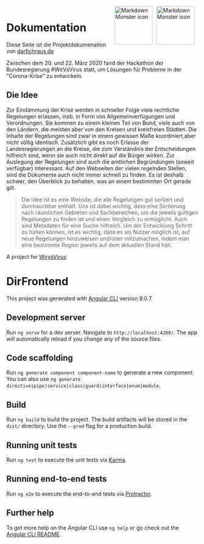 <a href="https://wirvsvirushackathon.org" target="_blank">
<img src="https://github.com/darfichraus-de/darfichraus-de.github.io/blob/master/img/wirvsvirus/Logo_Projekt_01.png?raw=true)"
     alt="Markdown Monster icon"
     height="100"
     widht="10"
     style="float: right; margin-right: 10px" />
</a>

<a href="http://darfichraus.de/" target="_blank">
<img src="https://github.com/darfichraus-de/darfichraus-de.github.io/blob/master/img/logo_darf-ich-raus.png?raw=true)"
     alt="Markdown Monster icon"
     height="100"
     widht="20"
     style="float: right; margin-right: 10px" />
</a>

# Dokumentation

Diese Seite ist die Projektdokumenation von [darfichraus.de](https://darfichraus.de)

Zwischen dem 20. und 22. März 2020 fand der Hackathon der Bundesregierung #WirVsVirus statt, um Lösungen für Probleme in der "Corona-Krise" zu entwickeln.

## Die Idee

Zur Eindämmung der Krise werden in schneller Folge viele rechtliche Regelungen erlassen, insb. in Form von Allgemeinverfügungen und Verordnungen. Sie kommen zu einem kleinen Teil von Bund, viele auch von den Ländern, die meisten aber von den Kreisen und kreisfreien Städten. Die Inhalte der Regelungen sind zwar in einem gewissen Maße koordiniert,aber nicht völlig identisch. Zusätzlich gibt es noch Erlasse der Landesregierungen an die Kreise, die zum Verständnis der Entscheidungen hilfreich sind, wenn sie auch nicht direkt auf die Bürger wirken. Zur Auslegung der Regelungen sind auch die amtlichen Begründungen (soweit verfügbar) interessant. Auf den Webseiten der vielen regelnden Stellen, sind die Dokumente auch nicht immer schnell zu finden. Es ist deshalb schwer, den Überblick zu behalten, was an einem bestimmten Ort gerade gilt.

> Die Idee ist es eine Website, die alle Regelungen gut sortiert und durchsuchbar enthält. Uns ist dabei wichtig, dass eine Sortierung nach räumlichen Gebieten und Sachbereichen, um die jeweils gültigen Regelungen zu finden ist und einen Vergleich zu ermöglicht. Auch sind Metadaten für eine Suche hilfreich. Um der Entwicklung Schritt zu halten können, ist es wichtig, dass es als Nutzer möglich ist, auf neue Regelungen hinzuweisen und/oder mitzumachen, indem man eine bestimmte Region jeweils auf dem aktuellen Stand hält.

A project for [WirvsVirus](https://wirvsvirushackathon.org/)


# DirFrontend

This project was generated with [Angular CLI](https://github.com/angular/angular-cli) version 9.0.7.

## Development server

Run `ng serve` for a dev server. Navigate to `http://localhost:4200/`. The app will automatically reload if you change any of the source files.

## Code scaffolding

Run `ng generate component component-name` to generate a new component. You can also use `ng generate directive|pipe|service|class|guard|interface|enum|module`.

## Build

Run `ng build` to build the project. The build artifacts will be stored in the `dist/` directory. Use the `--prod` flag for a production build.

## Running unit tests

Run `ng test` to execute the unit tests via [Karma](https://karma-runner.github.io).

## Running end-to-end tests

Run `ng e2e` to execute the end-to-end tests via [Protractor](http://www.protractortest.org/).

## Further help

To get more help on the Angular CLI use `ng help` or go check out the [Angular CLI README](https://github.com/angular/angular-cli/blob/master/README.md).

